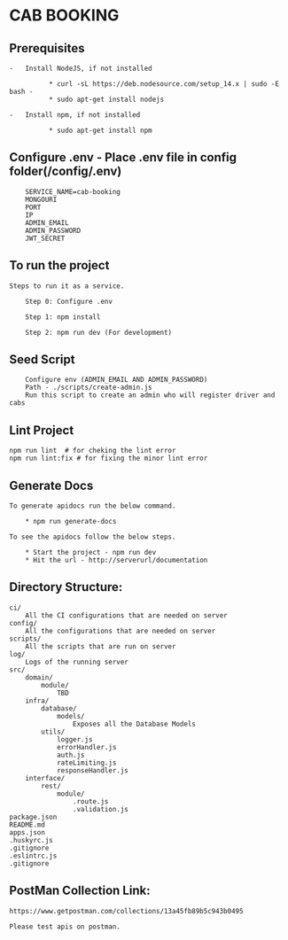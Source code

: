 # CAB BOOKING

## Prerequisites

```closure
-   Install NodeJS, if not installed

          * curl -sL https://deb.nodesource.com/setup_14.x | sudo -E bash -
          * sudo apt-get install nodejs

-   Install npm, if not installed

          * sudo apt-get install npm
```

## Configure .env - Place .env file in config folder(/config/.env)

```closure
    SERVICE_NAME=cab-booking
    MONGOURI
    PORT
    IP
    ADMIN_EMAIL
    ADMIN_PASSWORD
    JWT_SECRET
```

## To run the project

```closure
Steps to run it as a service.

    Step 0: Configure .env

    Step 1: npm install

    Step 2: npm run dev (For development)
```

## Seed Script

```closure
    Configure env (ADMIN_EMAIL AND ADMIN_PASSWORD)
    Path - ./scripts/create-admin.js
    Run this script to create an admin who will register driver and cabs
```

## Lint Project

```closure
npm run lint  # for cheking the lint error
npm run lint:fix # for fixing the minor lint error
```

## Generate Docs

```closure
To generate apidocs run the below command.

    * npm run generate-docs

To see the apidocs follow the below steps.

    * Start the project - npm run dev
    * Hit the url - http://serverurl/documentation

```

## Directory Structure:

```
ci/
    All the CI configurations that are needed on server
config/
    All the configurations that are needed on server
scripts/
    All the scripts that are run on server
log/
    Logs of the running server
src/
    domain/
        module/
            TBD
    infra/
        database/
            models/
                Exposes all the Database Models
        utils/
            logger.js
            errorHandler.js
			auth.js
			rateLimiting.js
			responseHandler.js
    interface/
        rest/
            module/
                .route.js
				.validation.js
package.json
README.md
apps.json
.huskyrc.js
.gitignore
.eslintrc.js
.gitignore
```

## PostMan Collection Link:

```
https://www.getpostman.com/collections/13a45fb89b5c943b0495

Please test apis on postman.

```
